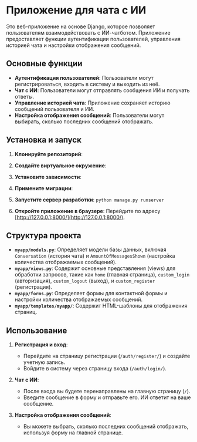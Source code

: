 # Приложение для чата с ИИ

Это веб-приложение на основе Django, которое позволяет пользователям взаимодействовать с ИИ-чатботом. Приложение предоставляет функции аутентификации пользователей, управления историей чата и настройки отображения сообщений.

## Основные функции

- **Аутентификация пользователей**: Пользователи могут регистрироваться, входить в систему и выходить из неё.
- **Чат с ИИ**: Пользователи могут отправлять сообщения ИИ и получать ответы.
- **Управление историей чата**: Приложение сохраняет историю сообщений пользователя и ИИ.
- **Настройка отображения сообщений**: Пользователи могут выбирать, сколько последних сообщений отображать.

## Установка и запуск

1. **Клонируйте репозиторий**:

2. **Создайте виртуальное окружение**:

3. **Установите зависимости**:

4. **Примените миграции**:

5. **Запустите сервер разработки**:
   ```python manage.py runserver```

6. **Откройте приложение в браузере**:
   Перейдите по адресу [http://127.0.0.1:8000/](http://127.0.0.1:8000/).

## Структура проекта

- **`myapp/models.py`**: Определяет модели базы данных, включая `Conversation` (история чата) и `AmountOfMessagesShown` (настройка количества отображаемых сообщений).
- **`myapp/views.py`**: Содержит основные представления (views) для обработки запросов, такие как `home` (главная страница), `custom_login` (авторизация), `custom_logout` (выход), и `custom_register` (регистрация).
- **`myapp/forms.py`**: Определяет формы для контактной формы и настройки количества отображаемых сообщений.
- **`myapp/templates/myapp/`**: Содержит HTML-шаблоны для отображения страниц.

## Использование

1. **Регистрация и вход**:
   - Перейдите на страницу регистрации (`/auth/register/`) и создайте учетную запись.
   - Войдите в систему через страницу входа (`/auth/login/`).

2. **Чат с ИИ**:
   - После входа вы будете перенаправлены на главную страницу (`/`).
   - Введите сообщение в форму и отправьте его. ИИ ответит на ваше сообщение.

3. **Настройка отображения сообщений**:
   - Вы можете выбрать, сколько последних сообщений отображать, используя форму на главной странице.
